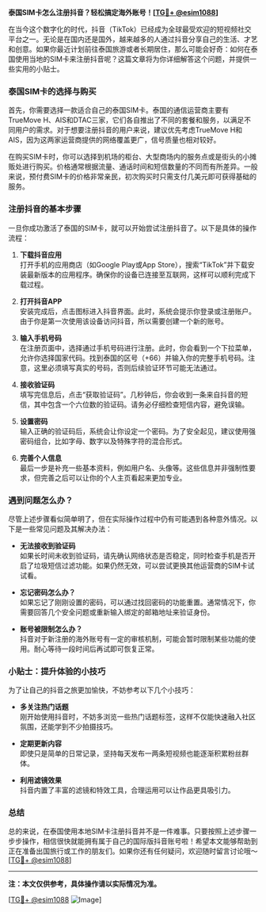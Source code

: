 **泰国SIM卡怎么注册抖音？轻松搞定海外账号！[[TG💪+ @esim1088](https://t.me/s/esim1088)]**

在当今这个数字化的时代，抖音（TikTok）已经成为全球最受欢迎的短视频社交平台之一。无论是在国内还是国外，越来越多的人通过抖音分享自己的生活、才艺和创意。如果你最近计划前往泰国旅游或者长期居住，那么可能会好奇：如何在泰国使用当地的SIM卡来注册抖音呢？这篇文章将为你详细解答这个问题，并提供一些实用的小贴士。

### 泰国SIM卡的选择与购买

首先，你需要选择一款适合自己的泰国SIM卡。泰国的通信运营商主要有TrueMove H、AIS和DTAC三家，它们各自推出了不同的套餐和服务，以满足不同用户的需求。对于想要注册抖音的用户来说，建议优先考虑TrueMove H和AIS，因为这两家运营商提供的网络覆盖更广，信号质量也相对较好。

在购买SIM卡时，你可以选择到机场的柜台、大型商场内的服务点或是街头的小摊贩处进行购买。价格通常根据流量、通话时间和短信数量的不同而有所差异。一般来说，预付费SIM卡的价格非常亲民，初次购买时只需支付几美元即可获得基础的服务。

### 注册抖音的基本步骤

一旦你成功激活了泰国的SIM卡，就可以开始尝试注册抖音了。以下是具体的操作流程：

1. **下载抖音应用**  
   打开手机的应用商店（如Google Play或App Store），搜索“TikTok”并下载安装最新版本的应用程序。确保你的设备已连接至互联网，这样可以顺利完成下载过程。

2. **打开抖音APP**  
   安装完成后，点击图标进入抖音界面。此时，系统会提示你登录或注册账户。由于你是第一次使用该设备访问抖音，所以需要创建一个新的账号。

3. **输入手机号码**  
   在注册页面中，选择通过手机号码进行注册。此时，你会看到一个下拉菜单，允许你选择国家代码。找到泰国的区号（+66）并输入你的完整手机号码。注意，这里必须填写真实的号码，否则后续验证环节可能无法通过。

4. **接收验证码**  
   填写完信息后，点击“获取验证码”。几秒钟后，你会收到一条来自抖音的短信，其中包含一个六位数的验证码。请务必仔细检查短信内容，避免误输。

5. **设置密码**  
   输入正确的验证码后，系统会让你设定一个密码。为了安全起见，建议使用强密码组合，比如字母、数字以及特殊字符的混合形式。

6. **完善个人信息**  
   最后一步是补充一些基本资料，例如用户名、头像等。这些信息并非强制性要求，但完善之后可以让你的个人主页看起来更加专业。

### 遇到问题怎么办？

尽管上述步骤看似简单明了，但在实际操作过程中仍有可能遇到各种意外情况。以下是一些常见问题及其解决办法：

- **无法接收到验证码**  
  如果长时间未收到验证码，请先确认网络状态是否稳定，同时检查手机是否开启了垃圾短信过滤功能。如果仍然无效，可以尝试更换其他运营商的SIM卡试试看。

- **忘记密码怎么办？**  
  如果忘记了刚刚设置的密码，可以通过找回密码的功能重置。通常情况下，你需要回答几个安全问题或重新输入绑定的邮箱地址来验证身份。

- **账号被限制怎么办？**  
  抖音对于新注册的海外账号有一定的审核机制，可能会暂时限制某些功能的使用。耐心等待一段时间后再试即可恢复正常。

### 小贴士：提升体验的小技巧

为了让自己的抖音之旅更加愉快，不妨参考以下几个小技巧：

- **多关注热门话题**  
  刚开始使用抖音时，不妨多浏览一些热门话题标签，这样不仅能快速融入社区氛围，还能学到不少拍摄技巧。

- **定期更新内容**  
  即使只是简单的日常记录，坚持每天发布一两条短视频也能逐渐积累粉丝群体。

- **利用滤镜效果**  
  抖音内置了丰富的滤镜和特效工具，合理运用可以让作品更具吸引力。

### 总结

总的来说，在泰国使用本地SIM卡注册抖音并不是一件难事。只要按照上述步骤一步步操作，相信很快就能拥有属于自己的国际版抖音账号啦！希望本文能够帮助到正在准备出国旅行或工作的朋友们。如果你还有任何疑问，欢迎随时留言讨论哦～[[TG💪+ @esim1088](https://t.me/s/esim1088)]

---

**注：本文仅供参考，具体操作请以实际情况为准。**

[[TG💪+ @esim1088](https://t.me/s/esim1088) ![Image](https://i.postimg.cc/4NQfJmqS/Snipaste-2025-05-13-00-14-12.png)]